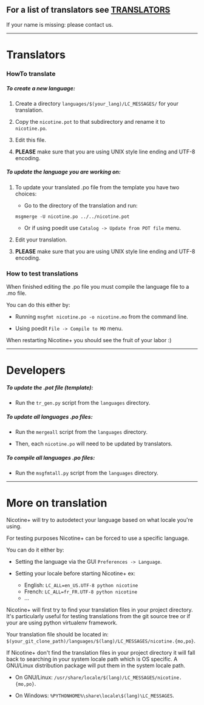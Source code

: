 ## For a list of translators see [TRANSLATORS](TRANSLATORS.md)

If your name is missing: please contact us.

---

# Translators

### HowTo translate

##### To create a new language:

1. Create a directory `languages/$(your_lang)/LC_MESSAGES/` for your translation.

2. Copy the `nicotine.pot` to that subdirectory and rename it to `nicotine.po`.

3. Edit this file.

4. **PLEASE** make sure that you are using UNIX style line ending and UTF-8 encoding.

##### To update the language you are working on:

1. To update your translated .po file from the template you have two choices:

    * Go to the directory of the translation and run:

    `msgmerge -U nicotine.po ../../nicotine.pot`

    * Or if using poedit use `Catalog -> Update from POT file` menu.

2. Edit your translation.

3. **PLEASE** make sure that you are using UNIX style line ending and UTF-8 encoding.

### How to test translations

When finished editing the .po file you must compile the language file to a .mo file.

You can do this either by:

* Running `msgfmt nicotine.po -o nicotine.mo` from the command line.

* Using poedit `File -> Compile to MO` menu.

When restarting Nicotine+ you should see the fruit of your labor :)

---

# Developers

##### To update the .pot file (template):

* Run the `tr_gen.py` script from the `languages` directory.

##### To update all languages .po files:

* Run the `mergeall` script from the `languages` directory.

* Then, each `nicotine.po` will need to be updated by translators.

##### To compile all languages .po files:

* Run the `msgfmtall.py` script from the `languages` directory.

---

# More on translation

Nicotine+ will try to autodetect your language based on what locale you're using.

For testing purposes Nicotine+ can be forced to use a specific language.

You can do it either by:

* Setting the language via the GUI `Preferences -> Language`.

* Setting your locale before starting Nicotine+ ex:

    * English: `LC_ALL=en_US.UTF-8 python nicotine`
    * French: `LC_ALL=fr_FR.UTF-8 python nicotine`
    * ...

Nicotine+ will first try to find your translation files in your project directory.
It's particularly useful for testing translations from the git source tree or if your are using python virtualenv framework.

Your translation file should be located in:
`$(your_git_clone_path)/languages/$(lang)/LC_MESSAGES/nicotine.{mo,po}`.

If Nicotine+ don't find the translation files in your project directory it will fall back to searching in your system locale path which is OS specific. A GNU/Linux distribution package will put them in the system locale path.

* On GNU/Linux: `/usr/share/locale/$(lang)/LC_MESSAGES/nicotine.{mo,po}`.

* On Windows: `%PYTHONHOME%\share\locale\$(lang)\LC_MESSAGES`.
